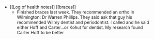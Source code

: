 - [[Log of health notes]] [[braces]]
    - Finished braces last week. They recommended an ortho in Wilmington: Dr Warren Phillips. They said ask that guy his recommended Wilmy dentist and periodontist. I called and he said either Hoff and Carter...or Kohut for dentist. My research found Carter Hoff to be better